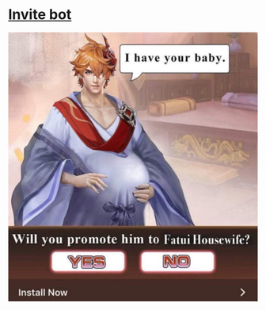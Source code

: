 # [Invite bot](https://discord.com/api/oauth2/authorize?client_id=864826413726564383&permissions=35840&scope=bot)

![childempreg.jpg](https://github.com/bUsernameIsUnavailable/FatuiHousewife/blob/master/media/images/childempreg.jpg?raw=true)
